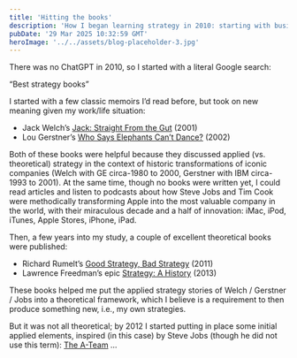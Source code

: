 ```yaml
---
title: 'Hitting the books'
description: 'How I began learning strategy in 2010: starting with business memoirs, then building a theoretical foundation from classic strategy texts.'
pubDate: '29 Mar 2025 10:32:59 GMT'
heroImage: '../../assets/blog-placeholder-3.jpg'
---
```


There was no ChatGPT in 2010, so I started with a literal Google search:

“Best strategy books”

I started with a few classic memoirs I’d read before, but took on new meaning given my work/life situation:

- Jack Welch’s [Jack: Straight From the Gut](https://www.goodreads.com/book/show/5559.Jack) (2001)
- Lou Gerstner’s [Who Says Elephants Can’t Dance?](https://www.goodreads.com/book/show/603985.Who_Says_Elephants_Can_t_Dance_Inside_IBM_s_Historic_Turnaround) (2002)

Both of these books were helpful because they discussed applied (vs. theoretical) strategy in the context of historic transformations of iconic companies (Welch with GE circa-1980 to 2000, Gerstner with IBM circa-1993 to 2001). At the same time, though no books were written yet, I could read articles and listen to podcasts about how Steve Jobs and Tim Cook were methodically transforming Apple into the most valuable company in the world, with their miraculous decade and a half of innovation: iMac, iPod, iTunes, Apple Stores, iPhone, iPad.

Then, a few years into my study, a couple of excellent theoretical books were published:

- Richard Rumelt’s [Good Strategy, Bad Strategy](https://www.goodreads.com/book/show/11721966-good-strategy-bad-strategy) (2011)
- Lawrence Freedman’s epic [Strategy: A History](https://www.goodreads.com/book/show/17847473-strategy) (2013)

These books helped me put the applied strategy stories of Welch / Gerstner / Jobs into a theoretical framework, which I believe is a requirement to then produce something new, i.e., my own strategies.

But it was not all theoretical; by 2012 I started putting in place some initial applied elements, inspired (in this case) by Steve Jobs (though he did not use this term): [The A-Team](../strategy-03-the-a-team-alpha/) …
